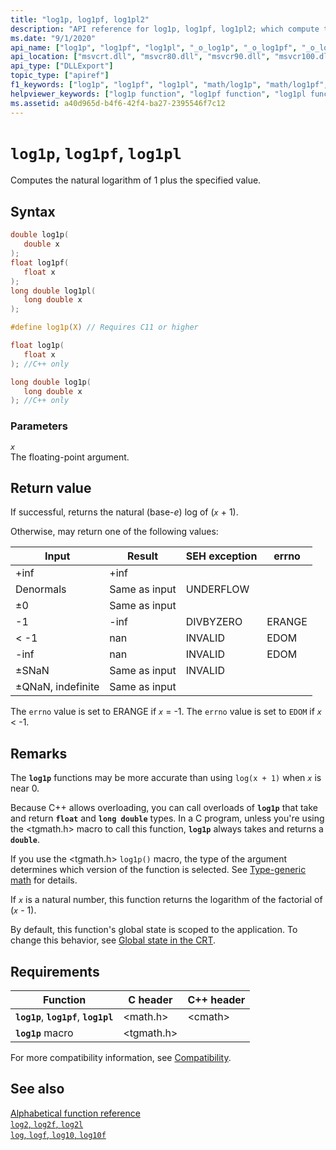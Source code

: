 ```yaml
---
title: "log1p, log1pf, log1pl2"
description: "API reference for log1p, log1pf, log1pl2; which compute the natural logarithm of 1 plus the specified value."
ms.date: "9/1/2020"
api_name: ["log1p", "log1pf", "log1pl", "_o_log1p", "_o_log1pf", "_o_log1pl"]
api_location: ["msvcrt.dll", "msvcr80.dll", "msvcr90.dll", "msvcr100.dll", "msvcr100_clr0400.dll", "msvcr110.dll", "msvcr110_clr0400.dll", "msvcr120.dll", "msvcr120_clr0400.dll", "ucrtbase.dll", "api-ms-win-crt-math-l1-1-0.dll", "api-ms-win-crt-private-l1-1-0.dll"]
api_type: ["DLLExport"]
topic_type: ["apiref"]
f1_keywords: ["log1p", "log1pf", "log1pl", "math/log1p", "math/log1pf", "math/log1pl"]
helpviewer_keywords: ["log1p function", "log1pf function", "log1pl function"]
ms.assetid: a40d965d-b4f6-42f4-ba27-2395546f7c12
---
```

# `log1p`, `log1pf`, `log1pl`

Computes the natural logarithm of 1 plus the specified value.

## Syntax

```C
double log1p(
   double x
);
float log1pf(
   float x
);
long double log1pl(
   long double x
);

#define log1p(X) // Requires C11 or higher

float log1p(
   float x
); //C++ only

long double log1p(
   long double x
); //C++ only
```

### Parameters

*`x`*\
The floating-point argument.

## Return value

If successful, returns the natural (base-*e*) log of (*`x`* + 1).

Otherwise, may return one of the following values:

|Input|Result|SEH exception|errno|
|-----------|------------|-------------------|-----------|
|+inf|+inf|||
|Denormals|Same as input|UNDERFLOW||
|±0|Same as input|||
|-1|-inf|DIVBYZERO|ERANGE|
|< -1|nan|INVALID|EDOM|
|-inf|nan|INVALID|EDOM|
|±SNaN|Same as input|INVALID||
|±QNaN, indefinite|Same as input|||

The `errno` value is set to ERANGE if *`x`* = -1. The `errno` value is set to `EDOM` if *`x`* < -1.

## Remarks

The **`log1p`** functions may be more accurate than using `log(x + 1)` when *`x`* is near 0.

Because C++ allows overloading, you can call overloads of **`log1p`** that take and return **`float`** and **`long double`** types. In a C program, unless you're using the \<tgmath.h> macro to call this function, **`log1p`** always takes and returns a **`double`**.

If you use the \<tgmath.h> `log1p()` macro, the type of the argument determines which version of the function is selected. See [Type-generic math](../tgmath.md) for details.

If *`x`* is a natural number, this function returns the logarithm of the factorial of (*`x`* - 1).

By default, this function's global state is scoped to the application. To change this behavior, see [Global state in the CRT](../global-state.md).

## Requirements

|Function|C header|C++ header|
|--------------|--------------|------------------|
|**`log1p`**, **`log1pf`**, **`log1pl`**|\<math.h>|\<cmath>|
|**`log1p`** macro | \<tgmath.h> ||

For more compatibility information, see [Compatibility](../compatibility.md).

## See also

[Alphabetical function reference](crt-alphabetical-function-reference.md)\
[`log2`, `log2f`, `log2l`](log2-log2f-log2l.md)\
[`log`, `logf`, `log10`, `log10f`](log-logf-log10-log10f.md)
